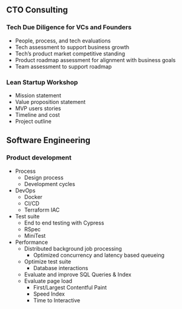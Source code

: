 ## CTO Consulting
### Tech Due Diligence for VCs and Founders
- People, process, and tech evaluations
- Tech assessment to support business growth
- Tech’s product market competitive standing
- Product roadmap assessment for alignment with business goals
- Team assessment to support roadmap

### Lean Startup Workshop
- Mission statement
- Value proposition statement 
- MVP users stories
- Timeline and cost
- Project outline

## Software Engineering    
### Product development
- Process
    - Design process
    - Development cycles
- DevOps
    - Docker 
    - CI/CD
    - Terraform IAC
- Test suite
    - End to end testing with Cypress
    - RSpec
    - MiniTest
- Performance
    - Distributed background job processing
        - Optimized concurrency and latency based queueing
    - Optimize test suite
        - Database interactions
    - Evaluate and improve SQL Queries & Index
    - Evaluate page load
        - First/Largest Contentful Paint
        - Speed Index
        - Time to Interactive
